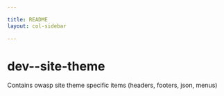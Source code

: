 ```yaml
---

title: README
layout: col-sidebar

---
```


# dev--site-theme
Contains owasp site theme specific items (headers, footers, json, menus)

